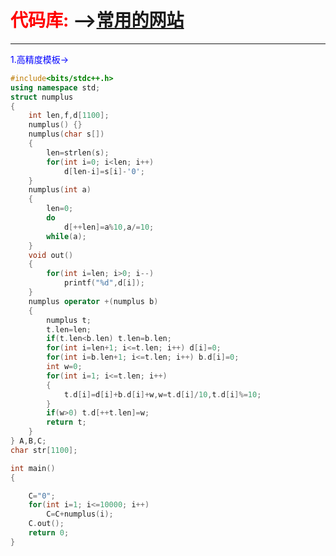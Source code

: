 # <font color=red> 代码库:</font>  -->[常用的网站](http://124.221.137.247/)

-------------------------------------------------------------------------

<font color=blue>1.高精度模板-></font>
```cpp
#include<bits/stdc++.h>
using namespace std;
struct numplus
{
	int len,f,d[1100];
	numplus() {}
	numplus(char s[])
	{
		len=strlen(s);
		for(int i=0; i<len; i++)
			d[len-i]=s[i]-'0';
	}
	numplus(int a)
	{
		len=0;
		do
			d[++len]=a%10,a/=10;
		while(a);
	}
	void out()
	{
		for(int i=len; i>0; i--)
			printf("%d",d[i]);
	}
	numplus operator +(numplus b)
	{
		numplus t;
		t.len=len;
		if(t.len<b.len) t.len=b.len;
		for(int i=len+1; i<=t.len; i++) d[i]=0;
		for(int i=b.len+1; i<=t.len; i++) b.d[i]=0;
		int w=0;
		for(int i=1; i<=t.len; i++)
		{
			t.d[i]=d[i]+b.d[i]+w,w=t.d[i]/10,t.d[i]%=10;
		}
		if(w>0) t.d[++t.len]=w;
		return t;
	}
} A,B,C;
char str[1100];

int main()
{

	C="0";
	for(int i=1; i<=10000; i++)
		C=C+numplus(i);
	C.out();
	return 0;
}
```
